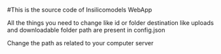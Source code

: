 
#This is the source code of Insilicomodels WebApp

All the things you need to change like id or folder destination like uploads
and downloadable folder path are present in config.json 

Change the path as related to your computer server




